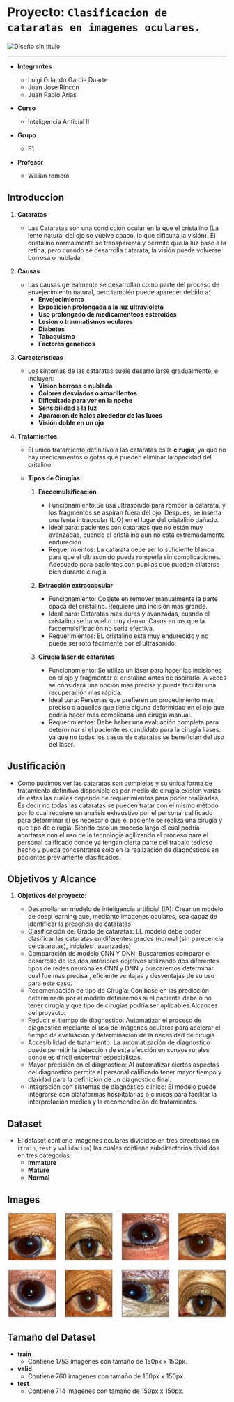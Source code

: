 
# Proyecto: `Clasificacion de cataratas en imagenes oculares.`
![Diseño sin título](https://github.com/user-attachments/assets/5763623e-e3bf-4d95-bb73-cd70f45be5a2)


<hr>

* **Integrantes**
    * Luigi Orlando Garcia Duarte
    * Juan Jose Rincon
    * Juan Pablo Arias

* **Curso**
    * Inteligencia Arificial II

* **Grupo**
    * F1

* **Profesor**
    * Willian romero


## Introduccion

1. **Cataratas**

    * Las Cataratas son una condicción ocular en la que el cristalino (La lente natural del ojo se vuelve opaco, lo que dificulta la visión). El cristalino normalmente se transparenta y permite que la luz pase a la retina, pero cuando se desarrolla catarata, la visión puede volverse borrosa o nublada.

2. **Causas**
    * Las causas gerealmente se desarrollan como parte del proceso de envejecimiento natural, pero también puede aparecer debido a:
        * **Envejecimiento**
        * **Exposicion prolongada a la luz ultravioleta**
        * **Uso prolongado de medicamenteos esteroides**
        * **Lesion o traumatismos oculares**
        * **Diabetes**
        * **Tabaquismo**
        * **Factores genéticos**
    
3. **Características**
    * Los síntomas de las cataratas suele desarrollarse gradualmente, e incluyen:
        * **Vision borrosa o nublada**
        * **Colores desviados o amarillentos**
        * **Dificultada para ver en la noche**
        * **Sensibilidad a la luz**
        * **Aparacíon de halos alrededor de las luces**
        * **Visión doble en un ojo**

4. **Tratamientos**
    * El unico tratamiento definitivo a las cataratas es la **cirugia**, ya que no hay medicamentos o gotas que pueden eliminar la opacidad del critalino.
    * **Tipos de Cirugías:**

        1. **Facoemulsificación**

            * Funcionamiento:Se usa ultrasonido para romper la catarata, y los fragmentos se aspiran fuera del ojo. Después, se inserta una lente intraocular (LIO) en el lugar del cristalino dañado.
            * Ideal para: pacientes con cataratas que no están muy avanzadas, cuando el cristalino aun no esta extremadamente endurecido.
            * Requerimientos: La catarata debe ser lo suficiente blanda para que el ultrasonido pueda romperla sin complicaciones. Adecuado para pacientes con pupilas que pueden dilatarse bien durante cirugía.

        2. **Extracción extracapsular**

            * Funcionamiento: Cosiste en remover manualmente la parte opaca del cristalino. Requiere una incisión mas grande.
            * Ideal para: Cataratas mas duras y avanzadas, cuando el cristalino se ha vuelto muy denso. Casos en los que la facoemulsificación no seria efectiva.
            * Requerimientos: EL cristalino esta muy endurecido y no puede ser roto fácilmente por el ultrasonido.

        3. **Cirugía láser de cataratas**
            
            * Funcionamiento: Se utiliza un láser para hacer las incisiones en el ojo y fragmentar el cristalino antes de aspirarlo. A veces se considera una opción mas precisa y puede facilitar una recuperación mas rápida.
            * Ideal para: Personas que prefieren un procedimiento mas preciso o aquellos que tiene alguna deformidad en el ojo que podría hacer mas complicada una cirugía manual.
            * Requerimientos: Debe haber una evaluación completa para determinar si el paciente es candidato para la cirugía liases. ya que no todas los casos de cataratas se benefician del uso del láser.


## Justificación

* Como pudimos ver las cataratas son complejas y su única forma de tratamiento definitivo disponible es por medio de cirugía,existen varias de estas las cuales depende de requerimientos para poder realizarlas, Es decir no todas las cataratas se pueden tratar con el mismo método por lo cual requiere un análisis exhaustivo por el personal calificado para determinar si es necesario que el paciente se realiza una cirugía y que tipo de cirugía. Siendo esto un proceso largo el cual podría acortarse con el uso de la tecnología agilizando el proceso para el personal calificado donde ya tengan cierta parte del trabajo tedioso hecho y pueda concentrarse solo en la realización de diagnósticos en pacientes previamente clasificados.


## Objetivos y Alcance

1. **Objetivos del proyecto:**

    * Desarrollar un modelo de inteligencia artificial (IA): Crear un modelo de deep learning que, mediante imágenes oculares, sea capaz de identificar la presencia de cataratas
    * Clasificación del Grado de cataratas: EL modelo debe poder clasificar las cataratas en diferentes grados (normal (sin parecencia de cataratas), iniciales , avanzadas)
    * Comparación de modelo CNN Y DNN: Buscaremos comparar el desarrollo de los dos anteriores objetivos utilizando dos diferentes tipos de redes neuronales CNN y DNN y buscaremos determinar cual fue mas precisa , eficiente ventajas y desventajas de su uso para este caso.
    * Recomendación de tipo de Cirugía: Con base en las predicción determinada por el modelo definiremos si el paciente debe o no tener cirugía y que tipo de cirugías podría ser aplicables.Alcances del proyecto:
    * Reducir el tiempo de diagnostico: Automatizar el proceso de diagnostico mediante el uso de imágenes oculares para acelerar el tiempo de evaluación y determinación de la necesidad de cirugía.
    * Accesibilidad de tratamiento: La automatización de diagnostico puede permitir la detección de esta afección en sonaos rurales donde es difícil encontrar especialistas.
    * Mayor precisión en el diagnostico: Al automatizar ciertos aspectos del diagnostico permite al personal calificado tener mayor tiempo y claridad para la definición de un diagnostico final.
    * Integración con sistemas de diagnóstico clínico: El modelo puede integrarse con plataformas hospitalarias o clínicas para facilitar la interpretación médica y la recomendación de tratamientos.


## Dataset

*  El dataset contiene imagenes oculares divididos en tres directorios en (`train`, `test` y `validacion`) las cuales contiene subdirectorios divididos en tres categorias:
    * **Immature** 
    * **Mature**
    * **Normal**

## Images

![Cataratas](Images/Cataratas.png)


## Tamaño del Dataset

* **train**
    * Contiene 1753 imagenes con tamaño de 150px x 150px.
* **valid**
    * Contiene 760 imagenes con tamaño de 150px x 150px.
* **test**
    * Contiene 714 imagenes con tamaño de 150px x 150px.


